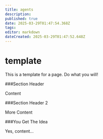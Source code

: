 ```yaml
---
title: agents
description: 
published: true
date: 2025-03-29T01:47:54.368Z
tags: 
editor: markdown
dateCreated: 2025-03-29T01:47:52.648Z
---
```


# template

This is a template for a page.  Do what you will!

###Section Header

Content

###Section Header 2

More Content

###You Get The Idea

Yes, content...

